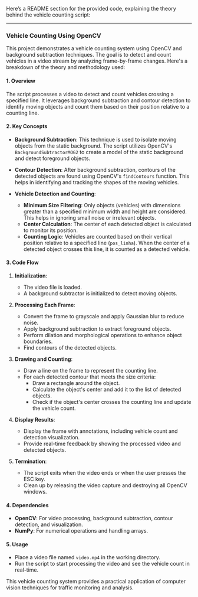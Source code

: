 Here’s a README section for the provided code, explaining the theory behind the vehicle counting script:

---

### Vehicle Counting Using OpenCV

This project demonstrates a vehicle counting system using OpenCV and background subtraction techniques. The goal is to detect and count vehicles in a video stream by analyzing frame-by-frame changes. Here's a breakdown of the theory and methodology used:

#### **1. Overview**

The script processes a video to detect and count vehicles crossing a specified line. It leverages background subtraction and contour detection to identify moving objects and count them based on their position relative to a counting line.

#### **2. Key Concepts**

- **Background Subtraction**: This technique is used to isolate moving objects from the static background. The script utilizes OpenCV's `BackgroundSubtractorMOG2` to create a model of the static background and detect foreground objects.
  
- **Contour Detection**: After background subtraction, contours of the detected objects are found using OpenCV's `findContours` function. This helps in identifying and tracking the shapes of the moving vehicles.

- **Vehicle Detection and Counting**:
  - **Minimum Size Filtering**: Only objects (vehicles) with dimensions greater than a specified minimum width and height are considered. This helps in ignoring small noise or irrelevant objects.
  - **Center Calculation**: The center of each detected object is calculated to monitor its position.
  - **Counting Logic**: Vehicles are counted based on their vertical position relative to a specified line (`pos_linha`). When the center of a detected object crosses this line, it is counted as a detected vehicle.

#### **3. Code Flow**

1. **Initialization**: 
   - The video file is loaded.
   - A background subtractor is initialized to detect moving objects.

2. **Processing Each Frame**:
   - Convert the frame to grayscale and apply Gaussian blur to reduce noise.
   - Apply background subtraction to extract foreground objects.
   - Perform dilation and morphological operations to enhance object boundaries.
   - Find contours of the detected objects.

3. **Drawing and Counting**:
   - Draw a line on the frame to represent the counting line.
   - For each detected contour that meets the size criteria:
     - Draw a rectangle around the object.
     - Calculate the object's center and add it to the list of detected objects.
     - Check if the object's center crosses the counting line and update the vehicle count.

4. **Display Results**:
   - Display the frame with annotations, including vehicle count and detection visualization.
   - Provide real-time feedback by showing the processed video and detected objects.

5. **Termination**:
   - The script exits when the video ends or when the user presses the ESC key.
   - Clean up by releasing the video capture and destroying all OpenCV windows.

#### **4. Dependencies**

- **OpenCV**: For video processing, background subtraction, contour detection, and visualization.
- **NumPy**: For numerical operations and handling arrays.

#### **5. Usage**

- Place a video file named `video.mp4` in the working directory.
- Run the script to start processing the video and see the vehicle count in real-time.

This vehicle counting system provides a practical application of computer vision techniques for traffic monitoring and analysis.

